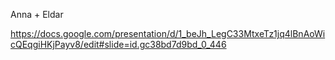 Anna + Eldar

https://docs.google.com/presentation/d/1_beJh_LegC33MtxeTz1jq4lBnAoWicQEqgiHKjPayv8/edit#slide=id.gc38bd7d9bd_0_446
